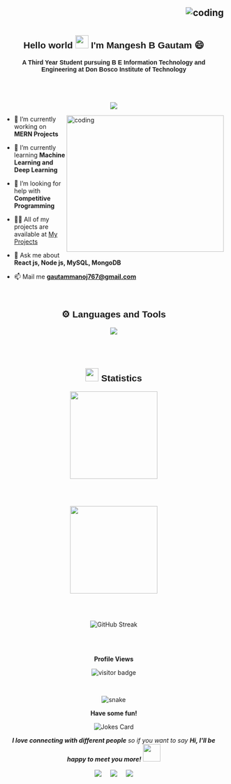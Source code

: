 <!-- <p>
<img src="https://user-images.githubusercontent.com/74038190/240304586-d48893bd-0757-481c-8d7e-ba3e163feae7.png">
</p>
-->
<h2 align="center">
  <img align="right" alt="coding" src="https://github.com/Gautammangesh/Gautammangesh/blob/main/Github-Tech-Stack-Banner.gif">
</h2>

<br><br>
<h2 align="center" style="font-family: 'Poppins', sans-serif;">Hello world <img src="https://user-images.githubusercontent.com/82110564/189553856-2e7f8f30-80b4-484f-bfaa-9e5eb10f24e5.gif" width="30"> I'm Mangesh B Gautam 😄</h2>
<h4 align="center" style="font-family: 'Poppins', sans-serif;">A Third Year Student pursuing B E Information Technology and Engineering at Don Bosco Institute of Technology</h4>
<br><br>
<p align="center">
  <a href="https://github.com/DenverCoder1/readme-typing-svg"><img src="https://readme-typing-svg.herokuapp.com?font=Calibri&weight=1000&size=40&lines=Full+Stack+Web+Developer;UI/UX+Designer;Cricket+Addict;Anime+Lover;&center=true&width=500&height=60"></a>
</p>

<img align="right" alt="coding" height="312" width="360" src="https://user-images.githubusercontent.com/74038190/229223263-cf2e4b07-2615-4f87-9c38-e37600f8381a.gif">

- 🔭 I’m currently working on **MERN Projects**

- 🌱 I’m currently learning **Machine Learning and Deep Learning**

- 🤝 I’m looking for help with **Competitive Programming**

- 👨‍💻 All of my projects are available at [My Projects](https://github.com/Gautammangesh)

- 💬 Ask me about **React js, Node js, MySQL, MongoDB**

- 📫 Mail me **gautammanoj767@gmail.com**

<br>

<h2 align="center" style="font-family: 'Poppins', sans-serif;">⚙️ Languages and Tools</h2>

<p align="center">
  <a href="https://skillicons.dev">
    <img src="https://skillicons.dev/icons?i=c,java,html,css,js,bootstrap,php,react,nodejs,expressjs,mysql,mongodb,tailwind,nextjs,git,github,figma,vite,visualstudio,intelliJ,Eclipse,netbeansapache&theme=dark" />
  </a>
</p>

<br>
<!--
<h2 align="center" style="font-family: 'Poppins', sans-serif;">🏆 Github Trophies</h2>
<p align="left"> <a href="https://github.com/ryo-ma/github-profile-trophy"><img src="https://github-profile-trophy.vercel.app/?username=Gautammangesh&theme=radical" alt="Gautammangesh" /></a> </p> -->

<br>

<!-- Statistics -->

<h2 align="center" style="font-family: 'Poppins', sans-serif;"><img src="https://media4.giphy.com/media/MIGbtLZoVjbl0bYbAd/giphy.gif?cid=ecf05e472t2h0i8d7dcjaoau9iqtchhr899hxmpxzzgc7lyw&rid=giphy.gif" width="30"> Statistics</h2>

<div class="stats" align="center">

<div align="center" >
  <img height=200 align="center" src="https://github-readme-stats-sigma-five.vercel.app/api?username=Gautammangesh&show_icons=true&count_private=true&theme=radical" />
</div>

<br><br>

<div align="center">
  <img height=200 align="center" src="https://github-readme-stats.vercel.app/api/top-langs/?username=Gautammangesh&show_icons=true&theme=radical&card_width=500" />
</div>

<br><br>

<div align="center"><img src="https://streak-stats.demolab.com?user=Gautammangesh&theme=radical" alt="GitHub Streak" /></div>

<br><br>

<p align="center"><b>Profile Views</b></p>
<p align="center"><img src="https://profile-counter.glitch.me/%7BGautammangesh10%7D/count.svg" alt="visitor badge"/></p>
<br>
<!-- <div id="header" align="center">
  <img src="https://komarev.com/ghpvc/?username=Gautammangesh&style=for-the-badge&color=orange" alt=""/>
</div> -->

<p align="center">
  <img src="https://github.com/Gautammangesh/Gautammangesh/blob/main/contribution-snake.yml" alt="snake">
</p>

<p align="center"><b>Have some fun!</b></p>
<p align="center">
<img src="https://readme-jokes.vercel.app/api?theme=radical" alt="Jokes Card" /></p>

<p align="center"><em><b>I love connecting with different people</b> so if you want to say <b>Hi, I'll be happy to meet you more!</b></em> <img src="https://user-images.githubusercontent.com/74038190/241763891-7bb1e704-6026-48f9-8435-2f4d40101348.gif" width="40"></p>

<p align="center">
<a href="https://www.linkedin.com/in/mangesh-gautam/" target="blank"><img align="center" src="https://img.shields.io/badge/LinkedIn-0077B5?style=for-the-badge&logo=linkedin&logoColor=white" /></a> &nbsp;&nbsp;&nbsp;  
<a href="mailto:gautammanoj767@gmail.com" target="blank"><img align="center" src="https://img.shields.io/badge/Gmail-D14836?style=for-the-badge&logo=gmail&logoColor=white" /></a> &nbsp;&nbsp;&nbsp;       
<a href="https://github.com/Gautammangesh" target="blank"><img align="center" src="https://img.shields.io/badge/GitHub-100000?style=for-the-badge&logo=github&logoColor=white" /></a>   
</p>

<!-- Google Fonts -->
<link href="https://fonts.googleapis.com/css2?family=Poppins:wght@400;500;600;700&display=swap" rel="stylesheet">
